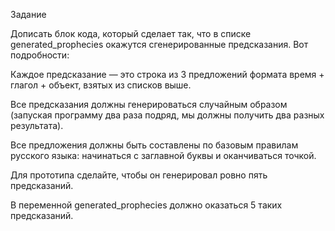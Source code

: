 Задание
 
Дописать блок кода, который сделает так, что в списке generated_prophecies окажутся сгенерированные предсказания. Вот подробности:

Каждое предсказание — это строка из 3 предложений формата время + глагол + объект, взятых из списков выше.

Все предсказания должны генерироваться случайным образом (запуская программу два раза подряд, мы должны получить два разных результата).

Все предложения должны быть составлены по базовым правилам русского языка: начинаться с заглавной буквы и оканчиваться точкой.

Для прототипа сделайте, чтобы он генерировал ровно пять предсказаний.

В переменной generated_prophecies должно оказаться 5 таких предсказаний.
